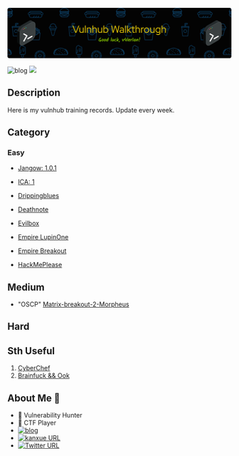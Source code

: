 <!--
 * @Description: 
 * @Author: v4ler1an
 * @Date: 2023-11-09 17:19:11
 * @FilePath: /Vulnhub_Training/README.md
 * @LastEditTime: 2023-11-17 10:03:12
 * @LastEditors: v4ler1an
-->
![github-header-image](https://raw.githubusercontent.com/AlexsanderShaw/BlogImages/main/img/2023/202311171001034.png)

![blog](https://img.shields.io/badge/Vulnhub-v4ler1an-blue)  ![](https://img.shields.io/badge/keep%20hacking-8A2BE2)

## Description

Here is my vulnhub training records. Update every week.

## Category

### Easy

- [Jangow: 1.0.1](https://github.com/AlexsanderShaw/Vulnhub_Training/blob/main/vulnhub_Walkthrough-Jangow101.md)
- [ICA: 1](https://github.com/AlexsanderShaw/Vulnhub_Training/blob/main/vulnhub_Walkthrough-ICA1.md)
- [Drippingblues](https://github.com/AlexsanderShaw/Vulnhub_Training/blob/main/vulnhub_Walkthrough-drippingblues.md)

- [Deathnote](https://github.com/AlexsanderShaw/Vulnhub_Training/blob/main/vulnhub_Walkthrough-Deathnote.md)
- [Evilbox](https://github.com/AlexsanderShaw/Vulnhub_Training/blob/main/vulnhub_Walkthrough-evilbox.md)
- [Empire LupinOne](https://github.com/AlexsanderShaw/Vulnhub_Training/blob/main/vulnhub_Walkthrough-Empire_LupinOne.md)
- [Empire Breakout](https://github.com/AlexsanderShaw/Vulnhub_Training/blob/main/vulnhub_Walkthrough-Empire_Breakout.md)
- [HackMePlease](https://github.com/AlexsanderShaw/Vulnhub_Training/blob/main/vulnhub_Walkthrough-HackMePlease.md)



## Medium
- "OSCP" [Matrix-breakout-2-Morpheus](https://github.com/AlexsanderShaw/Vulnhub_Training/blob/main/vulnhub_Walkthrough-Matrix-breakout-2-Morpheus.md)




## Hard





## Sth Useful

1. [CyberChef](https://gchq.github.io/CyberChef)
2. [Brainfuck && Ook](https://www.splitbrain.org/_static/ook/)


## About Me 👋
- 👻  Vulnerability Hunter
- 🎰  CTF Player
- [![blog](https://img.shields.io/badge/v4ler1an-Blog-blue)](https://www.v4ler1an.com/)
- [![kanxue URL](https://img.shields.io/badge/%E6%9C%89%E6%AF%92-%E7%9C%8B%E9%9B%AA%E8%AE%BA%E5%9D%9B-lightgrey)](https://bbs.pediy.com/user-home-779730.htm)
- [![Twitter URL](https://img.shields.io/twitter/url?label=v4ler1an%20%7C%20Twitter&style=social&url=https%3A%2F%2Fshields.io)](https://twitter.com/YaoyaoShaw)
